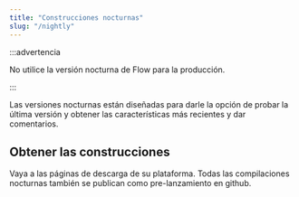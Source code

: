 ```yaml
---
title: "Construcciones nocturnas"
slug: "/nightly"
---
```


:::advertencia

No utilice la versión nocturna de Flow para la producción.

:::

Las versiones nocturnas están diseñadas para darle la opción de probar la última versión y obtener las características más recientes y dar comentarios.

## Obtener las construcciones

Vaya a las páginas de descarga de su plataforma. Todas las compilaciones nocturnas también se publican como pre-lanzamiento en github.
